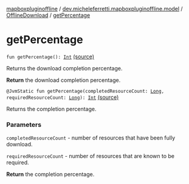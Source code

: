 [mapboxpluginoffline](../../index.md) / [dev.micheleferretti.mapboxpluginoffline.model](../index.md) / [OfflineDownload](index.md) / [getPercentage](./get-percentage.md)

# getPercentage

`fun getPercentage(): `[`Int`](https://kotlinlang.org/api/latest/jvm/stdlib/kotlin/-int/index.html) [(source)](https://github.com/xit0c/mapbox-plugin-offline/tree/master/mapboxpluginoffline/src/main/java/dev/micheleferretti/mapboxpluginoffline/model/OfflineDownload.kt#L69)

Returns the download completion percentage.

**Return**
the download completion percentage.

`@JvmStatic fun getPercentage(completedResourceCount: `[`Long`](https://kotlinlang.org/api/latest/jvm/stdlib/kotlin/-long/index.html)`, requiredResourceCount: `[`Long`](https://kotlinlang.org/api/latest/jvm/stdlib/kotlin/-long/index.html)`): `[`Int`](https://kotlinlang.org/api/latest/jvm/stdlib/kotlin/-int/index.html) [(source)](https://github.com/xit0c/mapbox-plugin-offline/tree/master/mapboxpluginoffline/src/main/java/dev/micheleferretti/mapboxpluginoffline/model/OfflineDownload.kt#L38)

Returns the completion percentage.

### Parameters

`completedResourceCount` - number of resources that have been fully download.

`requiredResourceCount` - number of resources that are known to be required.

**Return**
the completion percentage.

